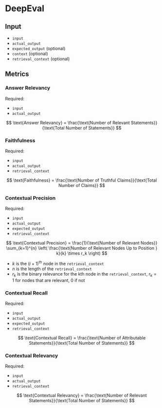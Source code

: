 # DeepEval

## Input
- `input`
- `actual_output`
- `expected_output` (optional)
- `context` (optional)
- `retrieval_context` (optional)

## Metrics

### Answer Relevancy

Required:
- `input`
- `actual_output`

$$
\text{Answer Relevancy} = \frac{\text{Number of Relevant Statements}}{\text{Total Number of Statements}}
$$

### Faithfulness

Required:
- `input`
- `actual_output`
- `retrieval_context`

$$
\text{Faithfulness} = \frac{\text{Number of Truthful Claims}}{\text{Total Number of Claims}}
$$

### Contextual Precision

Required:
- `input`
- `actual_output`
- `expected_output`
- `retrieval_context`

$$
\text{Contextual Precision} = \frac{1}{\text{Number of Relevant Nodes}} \sum_{k=1}^{n} \left( \frac{\text{Number of Relevant Nodes Up to Position } k}{k} \times r_k \right)
$$

- $k$ is the $(i+1)^{\text{th}}$ node in the `retrieval_context`
- $n$ is the length of the `retrieval_context`
- $r_k$ is the binary relevance for the kth node in the `retrieval_context`, $r_k = 1$ for nodes that are relevant, $0$ if not

### Contextual Recall

Required:
- `input`
- `actual_output`
- `expected_output`
- `retrieval_context`

$$
\text{Contextual Recall} = \frac{\text{Number of Attributable Statements}}{\text{Total Number of Statements}}
$$

### Contextual Relevancy

Required:
- `input`
- `actual_output`
- `retrieval_context`

$$
\text{Contextual Relevancy} = \frac{\text{Number of Relevant Statements}}{\text{Total Number of Statements}}
$$